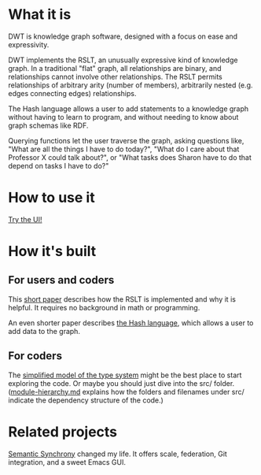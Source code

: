 # What it is

DWT is knowledge graph software, designed with a focus on ease and expressivity.

DWT implements the RSLT, an unusually expressive kind of knowledge graph. In a traditional "flat" graph, all relationships are binary, and relationships cannot involve other relationships. The RSLT permits relationships of arbitrary arity (number of members), arbitrarily nested (e.g. edges connecting edges) relationships.

The Hash language allows a user to add statements to a knowledge graph without having to learn to program, and without needing to know about graph schemas like RDF.

Querying functions let the user traverse the graph, asking questions like, "What are all the things I have to do today?", "What do I care about that Professor X could talk about?", or "What tasks does Sharon have to do that depend on tasks I have to do?"


# How to use it

[Try the UI!](/introduction/try-the-ui.md)


# How it's built

## For users and coders

This [short paper](/introduction/the_rslt,_why_and_how/it.pdf) describes how the RSLT is implemented and why it is helpful. It requires no background in math or programming.

An even shorter paper describes [the Hash language](/Hash/the-hash-language.md), which allows a user to add data to the graph.


## For coders

The [simplified model of the type system](/introduction/Minimal_Types.hs) might be the best place to start exploring the code. Or maybe you should just dive into the src/ folder. ([module-hierarchy.md](/introduction/module-hierarchy.md) explains how the folders and filenames under src/ indicate the dependency structure of the code.)


# Related projects

[Semantic Synchrony](https://github.com/synchrony/smsn/wiki) changed my life. It offers scale, federation, Git integration, and a sweet Emacs GUI.
